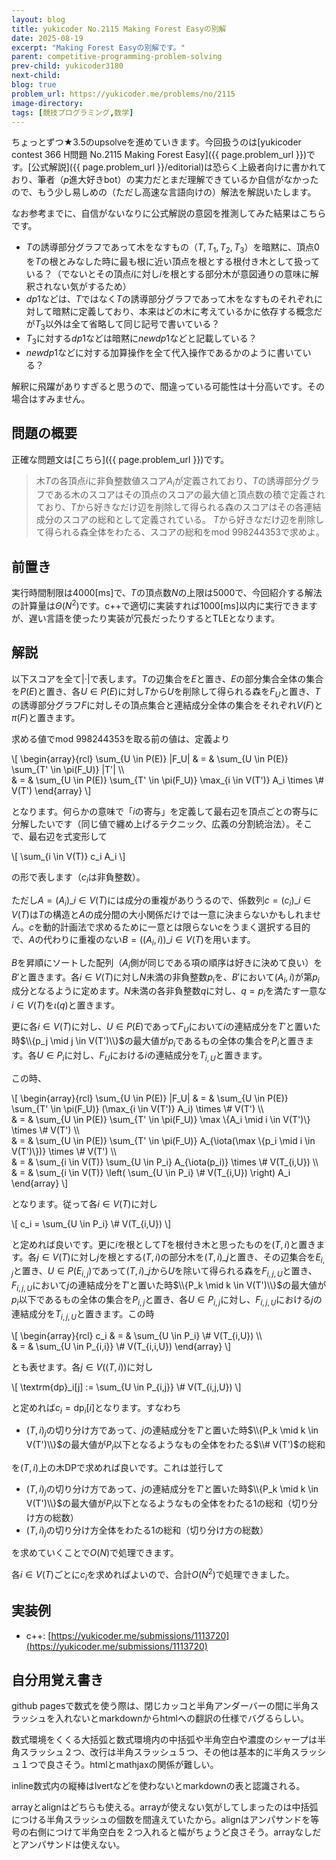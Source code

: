 ```yaml
---
layout: blog
title: yukicoder No.2115 Making Forest Easyの別解
date: 2025-08-19
excerpt: "Making Forest Easyの別解です。"
parent: competitive-programming-problem-solving
prev-child: yukicoder3180
next-child: 
blog: true
problem_url: https://yukicoder.me/problems/no/2115
image-directory: 
tags: [競技プログラミング,数学]
---
```


ちょっとずつ★3.5のupsolveを進めていきます。今回扱うのは[yukicoder contest 366 H問題 No.2115 Making Forest Easy]({{ page.problem_url }})です。[公式解説]({{ page.problem_url }}/editorial)は恐らく上級者向けに書かれており、筆者（$p$進大好きbot）の実力だとまだ理解できているか自信がなかったので、もう少し易しめの（ただし高速な言語向けの）解法を解説いたします。

なお参考までに、自信がないなりに公式解説の意図を推測してみた結果はこちらです。

- $T$の誘導部分グラフであって木をなすもの（$T,T_1,T_2,T_3$）を暗黙に、頂点$0$を$T$の根とみなした時に最も根に近い頂点を根とする根付き木として扱っている？（でないとその頂点$i$に対し$i$を根とする部分木が意図通りの意味に解釈されない気がするため）
- $dp1$などは、$T$ではなく$T$の誘導部分グラフであって木をなすものそれぞれに対して暗黙に定義しており、本来はどの木に考えているかに依存する概念だが$T_3$以外は全て省略して同じ記号で書いている？
- $T_3$に対する$dp1$などは暗黙に$newdp1$などと記載している？
- $newdp1$などに対する加算操作を全て代入操作であるかのように書いている？

解釈に飛躍がありすぎると思うので、間違っている可能性は十分高いです。その場合はすみません。


## 問題の概要

正確な問題文は[こちら]({{ page.problem_url }})です。

> 木$T$の各頂点$i$に非負整数値スコア$A_i$が定義されており、$T$の誘導部分グラフである木のスコアはその頂点のスコアの最大値と頂点数の積で定義されており、$T$から好きなだけ辺を削除して得られる森のスコアはその各連結成分のスコアの総和として定義されている。
> $T$から好きなだけ辺を削除して得られる森全体をわたる、スコアの総和をmod $998244353$で求めよ。


## 前置き

実行時間制限は4000[ms]で、$T$の頂点数$N$の上限は$5000$で、今回紹介する解法の計算量は$\Theta(N^2)$です。c++で適切に実装すれば1000[ms]以内に実行できますが、遅い言語を使ったり実装が冗長だったりするとTLEとなります。


## 解説

以下スコアを全て$\lvert \cdot \rvert$で表します。$T$の辺集合を$E$と置き、$E$の部分集合全体の集合を$P(E)$と置き、各$U \in P(E)$に対し$T$から$U$を削除して得られる森を$F_U$と置き、$T$の誘導部分グラフ$F$に対しその頂点集合と連結成分全体の集合をそれぞれ$V(F)$と$\pi(F)$と置きます。

求める値でmod $998244353$を取る前の値は、定義より

\\[
\begin{array}{rcl}
\sum_{U \in P(E)} |F_U| & = & \sum_{U \in P(E)} \sum_{T' \in \pi(F_U)} |T'| \\\\\
& = & \sum_{U \in P(E)} \sum_{T' \in \pi(F_U)} \max_{i \in V(T')} A_i \times \\# V(T')
\end{array}
\\]

となります。何らかの意味で「$i$の寄与」を定義して最右辺を頂点ごとの寄与に分解したいです（同じ値で纏め上げるテクニック、広義の分割統治法）。そこで、最右辺を式変形して

\\[
\sum_{i \in V(T)} c_i A_i
\\]

の形で表します（$c_i$は非負整数）。

ただし$A=(A_i)\_{i \in V(T)}$には成分の重複がありうるので、係数列$c = (c_i)\_{i \in V(T)}$は$T$の構造と$A$の成分間の大小関係だけでは一意に決まらないかもしれません。$c$を動的計画法で求めるために一意とは限らない$c$をうまく選択する目的で、$A$の代わりに重複のない$B = ((A_i,i))\_{i \in V(T)}$を用います。

$B$を昇順にソートした配列（$A_i$側が同じである項の順序は好きに決めて良い）を$B'$と置きます。各$i \in V(T)$に対し$N$未満の非負整数$p_i$を、$B'$において$(A_i,i)$が第$p_i$成分となるように定めます。$N$未満の各非負整数$q$に対し、$q = p_i$を満たす一意な$i \in V(T)$を$\iota(q)$と置きます。

更に各$i \in V(T)$に対し、$U \in P(E)$であって$F_U$において$i$の連結成分を$T'$と置いた時$\\{p_j \mid j \in V(T')\\}$の最大値が$p_i$であるもの全体の集合を$P_i$と置きます。各$U \in P_i$に対し、$F_U$における$i$の連結成分を$T_{i,U}$と置きます。

この時、

\\[
\begin{array}{rcl}
\sum_{U \in P(E)} |F_U| & = & \sum_{U \in P(E)} \sum_{T' \in \pi(F_U)} (\max_{i \in V(T')} A_i) \times \\# V(T') \\\\\
& = & \sum_{U \in P(E)} \sum_{T' \in \pi(F_U)} \max \\{A_i \mid i \in V(T')\\} \times \\# V(T') \\\\\
& = & \sum_{U \in P(E)} \sum_{T' \in \pi(F_U)} A_{\iota(\max \\{p_i \mid i \in V(T')\\})} \times \\# V(T') \\\\\
& = & \sum_{i \in V(T)} \sum_{U \in P_i} A_{\iota(p_i)} \times \\# V(T_{i,U}) \\\\\
& = & \sum_{i \in V(T)} \left( \sum_{U \in P_i} \\# V(T_{i,U}) \right) A_i
\end{array}
\\]

となります。従って各$i \in V(T)$に対し

\\[
c_i = \sum_{U \in P_i} \\# V(T_{i,U})
\\]

と定めれば良いです。更に$i$を根として$T$を根付き木と思ったものを$(T,i)$と置きます。各$j \in V(T)$に対し$j$を根とする$(T,i)$の部分木を$(T,i)\_j$と置き、その辺集合を$E_{i,j}$と置き、$U \in P(E_{i,j})$であって$(T,i)\_j$から$U$を除いて得られる森を$F_{i,j,U}$と置き、$F_{i,j,U}$において$j$の連結成分を$T'$と置いた時$\\{P_k \mid k \in V(T')\\}$の最大値が$p_i$以下であるもの全体の集合を$P_{i,j}$と置き、各$U \in P_{i,j}$に対し、$F_{i,j,U}$における$j$の連結成分を$T_{i,j,U}$と置きます。この時

\\[
\begin{array}{rcl}
c_i & = & \sum_{U \in P_i} \\# V(T_{i,U}) \\\\\
& = & \sum_{U \in P_{i,i}} \\# V(T_{i,i,U})
\end{array}
\\]

とも表せます。各$j \in V((T,i))$に対し

\\[
\textrm{dp}\_i[j] := \sum_{U \in P_{i,j}} \\# V(T_{i,j,U})
\\]

と定めれば$c_i = \textrm{dp}_i[i]$となります。すなわち

- $(T,i)_j$の切り分け方であって、$j$の連結成分を$T'$と置いた時$\\{P_k \mid k \in V(T')\\}$の最大値が$P_i$以下となるようなもの全体をわたる$\\# V(T')$の総和

を$(T,i)$上の木DPで求めれば良いです。これは並行して

- $(T,i)_j$の切り分け方であって、$j$の連結成分を$T'$と置いた時$\\{P_k \mid k \in V(T')\\}$の最大値が$P_i$以下となるようなもの全体をわたる$1$の総和（切り分け方の総数）
- $(T,i)_j$の切り分け方全体をわたる$1$の総和（切り分け方の総数）

を求めていくことで$O(N)$で処理できます。

各$i \in V(T)$ごとに$c_i$を求めればよいので、合計$O(N^2)$で処理できました。


## 実装例

- c++: [https://yukicoder.me/submissions/1113720](https://yukicoder.me/submissions/1113720)


## 自分用覚え書き

github pagesで数式を使う際は、閉じカッコと半角アンダーバーの間に半角スラッシュを入れないとmarkdownからhtmlへの翻訳の仕様でバグるらしい。

数式環境をくくる大括弧と数式環境内の中括弧や半角空白や濃度のシャープは半角スラッシュ２つ、改行は半角スラッシュ５つ、その他は基本的に半角スラッシュ１つで良さそう。htmlとmathjaxの関係が難しい。

inline数式内の縦棒はlvertなどを使わないとmarkdownの表と認識される。

arrayとalignはどちらも使える。arrayが使えない気がしてしまったのは中括弧につける半角スラッシュの個数を間違えていたから。alignはアンパサンドを等号の右側につけて半角空白を２つ入れると幅がちょうど良さそう。arrayなしだとアンパサンドは使えない。
